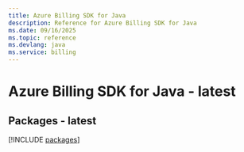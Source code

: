 ```yaml
---
title: Azure Billing SDK for Java
description: Reference for Azure Billing SDK for Java
ms.date: 09/16/2025
ms.topic: reference
ms.devlang: java
ms.service: billing
---
```

# Azure Billing SDK for Java - latest
## Packages - latest
[!INCLUDE [packages](billing-index.md)]